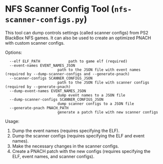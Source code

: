 # NFS Scanner Config Tool (`nfs-scanner-configs.py`)

This tool can dump controls settings (called scanner configs) from PS2 BlackBox NFS games.
It can also be used to create an optimized PNACH with custom scanner configs.

Options:
```
  --elf ELF_PATH             path to game elf (required)
  --event-names EVENT_NAMES_JSON
                        path to the JSON file with event names (required by --dump-scanner-configs and --generate-pnach)
  --scanner-configs SCANNER_CONFIGS_JSON
                        path to the JSON file with scanner configs (required by --generate-pnach)
  --dump-event-names EVENT_NAMES_JSON
                        dump event names to a JSON file
  --dump-scanner-configs SCANNER_CONFIGS_JSON
                        dump scanner configs to a JSON file
  --generate-pnach PNACH_PATH
                        generate a patch file with new scanner configs
```

Usage:
1. Dump the event names (requires specifying the ELF).
2. Dump the scanner configs (requires specifying the ELF and event names).
3. Make the necessary changes in the scanner configs.
4. Create a PNACH patch with the new configs (requires specifying the ELF, event names, and scanner configs).
